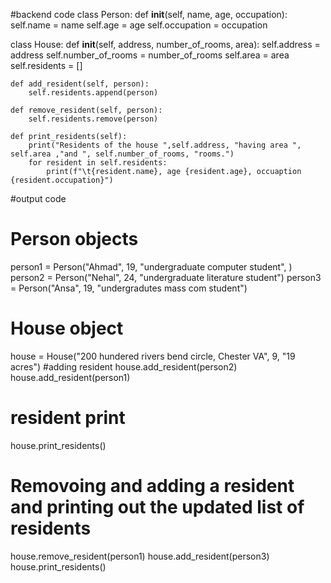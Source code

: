 #backend code 
class Person:
    def __init__(self, name, age, occupation):
        self.name = name
        self.age = age
        self.occupation = occupation
        
class House:
    def __init__(self, address, number_of_rooms, area):
        self.address = address
        self.number_of_rooms = number_of_rooms
        self.area = area
        self.residents = []
    
    def add_resident(self, person):
        self.residents.append(person)
        
    def remove_resident(self, person):
        self.residents.remove(person)
        
    def print_residents(self):
        print("Residents of the house ",self.address, "having area ", self.area ,"and ", self.number_of_rooms, "rooms.")
        for resident in self.residents:
            print(f"\t{resident.name}, age {resident.age}, occuaption {resident.occupation}")



#output code 
# Person objects
person1 = Person("Ahmad", 19, "undergraduate computer student", )
person2 = Person("Nehal", 24, "undergraduate literature student")
person3 = Person("Ansa", 19, "undergradutes mass com student")

# House object 
house = House("200 hundered rivers bend circle, Chester VA", 9, "19 acres")
#adding resident 
house.add_resident(person2)
house.add_resident(person1)

# resident print
house.print_residents()

# Removoing and adding a resident and printing out the updated list of residents
house.remove_resident(person1)
house.add_resident(person3)
house.print_residents()

